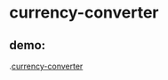 # currency-converter
## demo:
.[currency-converter](https://it2021db.github.io/currency-converter/)

